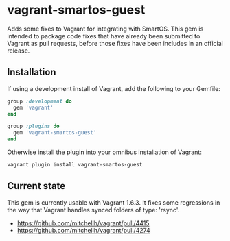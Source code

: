 vagrant-smartos-guest
=====================

Adds some fixes to Vagrant for integrating with SmartOS. This gem
is intended to package code fixes that have already been submitted to
Vagrant as pull requests, before those fixes have been includes in an
official release.

## Installation

If using a development install of Vagrant, add the following to your
Gemfile:

```ruby
group :development do
  gem 'vagrant'
end

group :plugins do
  gem 'vagrant-smartos-guest'
end
```

Otherwise install the plugin into your omnibus installation of Vagrant:

```bash
vagrant plugin install vagrant-smartos-guest
```

## Current state

This gem is currently usable with Vagrant 1.6.3. It fixes some
regressions in the way that Vagrant handles synced folders of type:
'rsync'.

* <https://github.com/mitchellh/vagrant/pull/4415>
* <https://github.com/mitchellh/vagrant/pull/4274>

